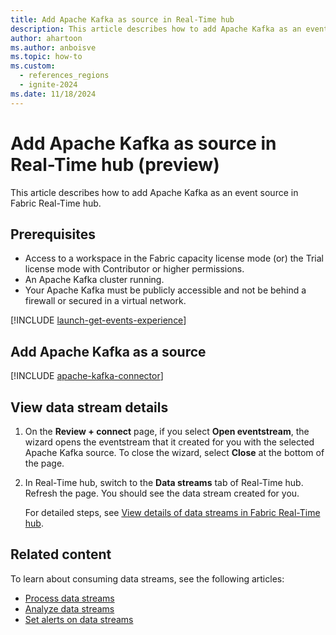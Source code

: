 ```yaml
---
title: Add Apache Kafka as source in Real-Time hub
description: This article describes how to add Apache Kafka as an event source in Fabric Real-Time hub.
author: ahartoon
ms.author: anboisve
ms.topic: how-to
ms.custom:
  - references_regions
  - ignite-2024
ms.date: 11/18/2024
---
```


# Add Apache Kafka as source in Real-Time hub (preview)
This article describes how to add Apache Kafka as an event source in Fabric Real-Time hub. 


## Prerequisites 

- Access to a workspace in the Fabric capacity license mode (or) the Trial license mode with Contributor or higher permissions.  
- An Apache Kafka cluster running. 
- Your Apache Kafka must be publicly accessible and not be behind a firewall or secured in a virtual network.  

[!INCLUDE [launch-get-events-experience](./includes/launch-get-events-experience.md)]

## Add Apache Kafka as a source

[!INCLUDE [apache-kafka-connector](../real-time-intelligence/event-streams/includes/apache-kafka-source-connector.md)]

## View data stream details

1. On the **Review + connect** page, if you select **Open eventstream**, the wizard opens the eventstream that it created for you with the selected Apache Kafka source. To close the wizard, select **Close** at the bottom of the page. 
1. In Real-Time hub, switch to the **Data streams** tab of Real-Time hub. Refresh the page. You should see the data stream created for you.

    For detailed steps, see [View details of data streams in Fabric Real-Time hub](view-data-stream-details.md).
 
## Related content
To learn about consuming data streams, see the following articles:

- [Process data streams](process-data-streams-using-transformations.md)
- [Analyze data streams](analyze-data-streams-using-kql-table-queries.md)
- [Set alerts on data streams](set-alerts-data-streams.md)
